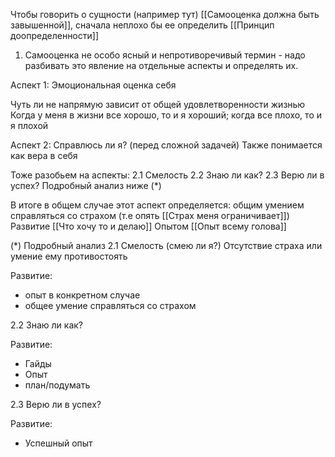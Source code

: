 Чтобы говорить о сущности (например тут) [[Самооценка должна быть завышенной]], сначала неплохо бы ее определить [[Принцип доопределенности]]


1. Самооценка не особо ясный и непротиворечивый термин - надо разбивать это явление на отдельные аспекты и определять их.

Аспект 1: Эмоциональная оценка себя

Чуть ли не напрямую зависит от общей удовлетворенности жизнью
Когда у меня в жизни все хорошо, то и я хороший; когда все плохо, то и я плохой

Аспект 2: Справлюсь ли я? (перед сложной задачей)
Также понимается как вера в себя

Тоже разобьем на аспекты:
2.1 Смелость
2.2 Знаю ли как?
2.3 Верю ли в успех?
Подробный анализ ниже (*)

В итоге в общем случае этот аспект определяется:
общим умением справляться со страхом (т.е опять [[Страх меня ограничивает]])
Развитие [[Что хочу то и делаю]]
Опытом [[Опыт всему голова]]





(*) Подробный анализ
2.1 Смелость (смею ли я?)
Отсутствие страха или умение ему противостоять

Развитие:
- опыт в конкретном случае
- общее умение справляться со страхом

2.2 Знаю ли как?

Развитие:
- Гайды
- Опыт
- план/подумать

2.3 Верю ли в успех?

Развитие:
- Успешный опыт



